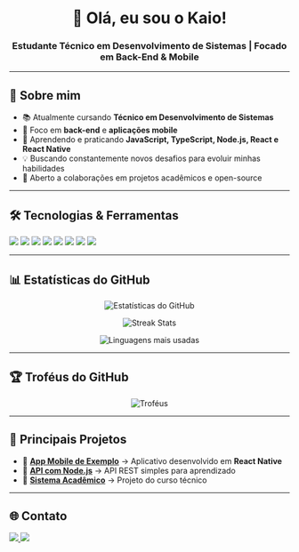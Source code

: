 <h1 align="center">👋 Olá, eu sou o Kaio!</h1>
<h3 align="center">Estudante Técnico em Desenvolvimento de Sistemas | Focado em Back-End & Mobile</h3>

---

## 🚀 Sobre mim
- 📚 Atualmente cursando **Técnico em Desenvolvimento de Sistemas**
- 🎯 Foco em **back-end** e **aplicações mobile**
- 🌱 Aprendendo e praticando **JavaScript, TypeScript, Node.js, React e React Native**
- 💡 Buscando constantemente novos desafios para evoluir minhas habilidades
- 🤝 Aberto a colaborações em projetos acadêmicos e open-source

---

## 🛠️ Tecnologias & Ferramentas
<p align="left">
  <img src="https://img.shields.io/badge/JavaScript-F7DF1E?style=for-the-badge&logo=javascript&logoColor=black" />
  <img src="https://img.shields.io/badge/TypeScript-007ACC?style=for-the-badge&logo=typescript&logoColor=white" />
  <img src="https://img.shields.io/badge/Node.js-339933?style=for-the-badge&logo=nodedotjs&logoColor=white" />
  <img src="https://img.shields.io/badge/React-20232A?style=for-the-badge&logo=react&logoColor=61DAFB" />
  <img src="https://img.shields.io/badge/React_Native-20232A?style=for-the-badge&logo=react&logoColor=61DAFB" />
  <img src="https://img.shields.io/badge/Express-000000?style=for-the-badge&logo=express&logoColor=white" />
  <img src="https://img.shields.io/badge/PostgreSQL-316192?style=for-the-badge&logo=postgresql&logoColor=white" />
  <img src="https://img.shields.io/badge/Git-F05032?style=for-the-badge&logo=git&logoColor=white" />
</p>

---

## 📊 Estatísticas do GitHub
<p align="center">
  <img src="https://github-readme-stats.vercel.app/api?username=kaiocolombari&show_icons=true&theme=tokyonight" alt="Estatísticas do GitHub" />
</p>

<p align="center">
  <img src="https://github-readme-streak-stats.herokuapp.com/?user=kaiocolombari&theme=tokyonight" alt="Streak Stats" />
</p>

<p align="center">
  <img src="https://github-readme-stats.vercel.app/api/top-langs/?username=kaiocolombari&layout=compact&theme=tokyonight" alt="Linguagens mais usadas" />
</p>

---

## 🏆 Troféus do GitHub
<p align="center">
  <img src="https://github-profile-trophy.vercel.app/?username=kaiocolombari&theme=tokyonight&row=1&column=6" alt="Troféus" />
</p>

---

## 📂 Principais Projetos
- 🔹 [**App Mobile de Exemplo**](https://github.com/kaiocolombari/EletroAgro) → Aplicativo desenvolvido em **React Native**
- 🔹 [**API com Node.js**](https://github.com/kaiocolombari/PROJETO2) → API REST simples para aprendizado
- 🔹 [**Sistema Acadêmico**](https://github.com/kaiocolombari/MobileBanco) → Projeto do curso técnico

---

## 🌐 Contato
<p align="left">
  <a href="https://wa.me/5516991507072" target="_blank">
    <img src="https://img.shields.io/badge/WhatsApp-25D366?style=for-the-badge&logo=whatsapp&logoColor=white" />
  </a>
  <a href="mailto:kaiocolombari.dev@gmail.com">
    <img src="https://img.shields.io/badge/Email-D14836?style=for-the-badge&logo=gmail&logoColor=white" />
  </a>
</p>

